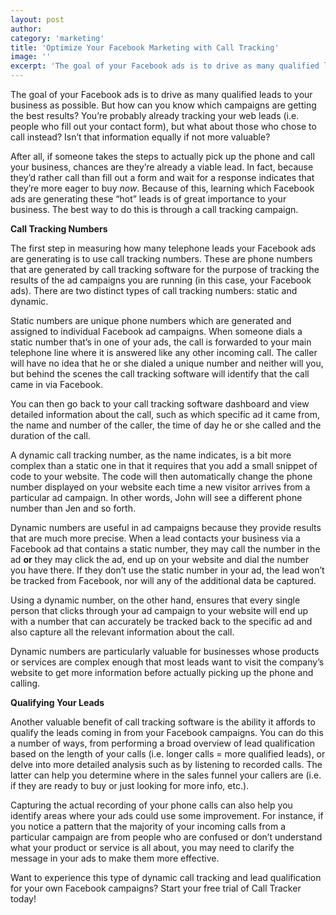 ```yaml
---
layout: post
author:
category: 'marketing'
title: 'Optimize Your Facebook Marketing with Call Tracking'
image: ''
excerpt: 'The goal of your Facebook ads is to drive as many qualified leads to your business as possible. But how can you know which campaigns are getting the best results?'
---
```

The goal of your Facebook ads is to drive as many qualified leads to your business as possible. But how can you know which campaigns are getting the best results? You’re probably already tracking your web leads (i.e. people who fill out your contact form), but what about those who chose to call instead? Isn’t that information equally if not more valuable? 

After all, if someone takes the steps to actually pick up the phone and call your business, chances are they’re already a viable lead. In fact, because they’d rather call than fill out a form and wait for a response indicates that they’re more eager to buy _now_. Because of this, learning which Facebook ads are generating these “hot” leads is of great importance to your business. The best way to do this is through a call tracking campaign. 

**Call Tracking Numbers**

The first step in measuring how many telephone leads your Facebook ads are generating is to use call tracking numbers. These are phone numbers that are generated by call tracking software for the purpose of tracking the results of the ad campaigns you are running (in this case, your Facebook ads). There are two distinct types of call tracking numbers: static and dynamic. 

Static numbers are unique phone numbers which are generated and assigned to individual Facebook ad campaigns. When someone dials a static number that’s in one of your ads, the call is forwarded to your main telephone line where it is answered like any other incoming call. The caller will have no idea that he or she dialed a unique number and neither will you, but behind the scenes the call tracking software will identify that the call came in via Facebook. 

You can then go back to your call tracking software dashboard and view detailed information about the call, such as which specific ad it came from, the name and number of the caller, the time of day he or she called and the duration of the call.

A dynamic call tracking number, as the name indicates, is a bit more complex than a static one in that it requires that you add a small snippet of code to your website. The code will then automatically change the phone number displayed on your website each time a new visitor arrives from a particular ad campaign. In other words, John will see a different phone number than Jen and so forth. 

Dynamic numbers are useful in ad campaigns because they provide results that are much more precise. When a lead contacts your business via a Facebook ad that contains a static number, they may call the number in the ad **or** they may click the ad, end up on your website and dial the number you have there. If they don’t use the static number in your ad, the lead won’t be tracked from Facebook, nor will any of the additional data be captured. 

Using a dynamic number, on the other hand, ensures that every single person that clicks through your ad campaign to your website will end up with a number that can accurately be tracked back to the specific ad and also capture all the relevant information about the call. 

Dynamic numbers are particularly valuable for businesses whose products or services are complex enough that most leads want to visit the company’s website to get more information before actually picking up the phone and calling.

**Qualifying Your Leads**

Another valuable benefit of call tracking software is the ability it affords to qualify the leads coming in from your Facebook campaigns. You can do this a number of ways, from performing a broad overview of lead qualification based on the length of your calls (i.e. longer calls = more qualified leads), or delve into more detailed analysis such as by listening to recorded calls. The latter can help you determine where in the sales funnel your callers are (i.e. if they are ready to buy or just looking for more info, etc.). 

Capturing the actual recording of your phone calls can also help you identify areas where your ads could use some improvement. For instance, if you notice a pattern that the majority of your incoming calls from a particular campaign are from people who are confused or don’t understand what your product or service is all about, you may need to clarify the message in your ads to make them more effective.

Want to experience this type of dynamic call tracking and lead qualification for your own Facebook campaigns? Start your free trial of Call Tracker today!

